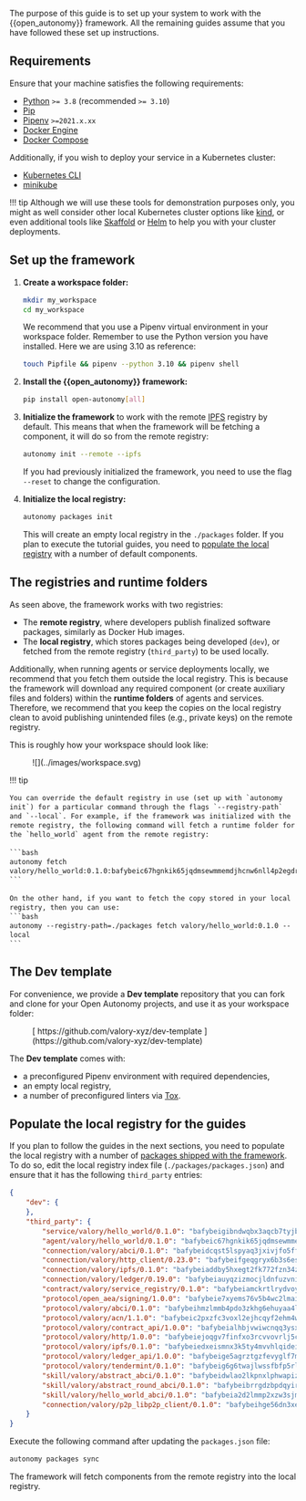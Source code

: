 The purpose of this guide is to set up your system to work with the {{open_autonomy}} framework. All the remaining guides assume that you have followed these set up instructions.

## Requirements

Ensure that your machine satisfies the following requirements:

- [Python](https://www.python.org/) `>= 3.8` (recommended `>= 3.10`)
- [Pip](https://pip.pypa.io/en/stable/installation/)
- [Pipenv](https://pipenv.pypa.io/en/latest/installation/) `>=2021.x.xx`
- [Docker Engine](https://docs.docker.com/engine/install/)
- [Docker Compose](https://docs.docker.com/compose/install/)

Additionally, if you wish to deploy your service in a Kubernetes cluster:

- [Kubernetes CLI](https://kubernetes.io/docs/tasks/tools/)
- [minikube](https://minikube.sigs.k8s.io/docs/)

!!! tip
	Although we will use these tools for demonstration purposes only, you might as well consider other local Kubernetes cluster options like [kind](https://kind.sigs.k8s.io/docs/user/quick-start/), or even additional tools like [Skaffold](https://skaffold.dev/) or [Helm](https://helm.sh/) to help you with your cluster deployments.

## Set up the framework

1. **Create a workspace folder:**

    ```bash
    mkdir my_workspace
    cd my_workspace
    ```

    We recommend that you use a Pipenv virtual environment in your workspace folder. Remember to use the Python version you have installed. Here we are using 3.10 as reference:

    ```bash
    touch Pipfile && pipenv --python 3.10 && pipenv shell
    ```

2. **Install the {{open_autonomy}} framework:**

    ```bash
    pip install open-autonomy[all]
    ```

3. **Initialize the framework** to work with the remote [IPFS](https://ipfs.io) registry by default. This means that when the framework will be fetching a component, it will do so from the remote registry:

    ```bash
    autonomy init --remote --ipfs
    ```

    If you had previously initialized the framework, you need to use the flag `--reset` to change the configuration.

4. **Initialize the local registry:**

    ```bash
    autonomy packages init
    ```

    This will create an empty local registry in the `./packages` folder. If you plan to execute the tutorial guides, you need to [populate the local registry](#populate-the-local-registry-for-the-guides) with a number of default components.

## The registries and runtime folders

As seen above, the framework works with two registries:

* The **remote registry**, where developers publish finalized software packages, similarly as Docker Hub images.
* The **local registry**, which stores packages being developed (`dev`), or fetched from the remote registry (`third_party`) to be used locally.

Additionally, when running agents or service deployments locally, we recommend that you fetch them outside the local registry. This is because the framework will download any required component (or create auxiliary files and folders) within the **runtime folders** of agents and services. Therefore, we recommend that you keep the copies on the local registry clean to avoid publishing unintended files (e.g., private keys) on the remote registry.

This is roughly how your workspace should look like:

<figure markdown>
![](../images/workspace.svg)
</figure>

!!! tip

    You can override the default registry in use (set up with `autonomy init`) for a particular command through the flags `--registry-path` and `--local`. For example, if the framework was initialized with the remote registry, the following command will fetch a runtime folder for the `hello_world` agent from the remote registry:

    ```bash
    autonomy fetch valory/hello_world:0.1.0:bafybeic67hgnkik65jqdmsewmmemdjhcnw6nll4p2egdrr3zr3lsl335oq
    ```

    On the other hand, if you want to fetch the copy stored in your local registry, then you can use:
    ```bash
    autonomy --registry-path=./packages fetch valory/hello_world:0.1.0 --local
    ```

## The Dev template

For convenience, we provide a **Dev template** repository that you can fork and clone for your Open Autonomy projects, and use it as your workspace folder:

<figure markdown>
[ https://github.com/valory-xyz/dev-template ](https://github.com/valory-xyz/dev-template)
</figure>

The **Dev template** comes with:

* a preconfigured Pipenv environment with required dependencies,
* an empty local registry,
* a number of preconfigured linters via [Tox](https://tox.wiki/en/latest/).

## Populate the local registry for the guides

If you plan to follow the guides in the next sections, you need to populate the local registry with a number of [packages shipped with the framework](../package_list.md). To do so, edit the local registry index file (`./packages/packages.json`) and ensure that it has the following `third_party` entries:

```json
{
    "dev": {
    },
    "third_party": {
        "service/valory/hello_world/0.1.0": "bafybeigibndwqbx3aqcb7tyjb3bmrhlh4mwh3csqjoya2j5qngfm4gsvq4",
        "agent/valory/hello_world/0.1.0": "bafybeic67hgnkik65jqdmsewmmemdjhcnw6nll4p2egdrr3zr3lsl335oq",
        "connection/valory/abci/0.1.0": "bafybeidcqst5lspyaq3jxivjfo5ff4zv3yrhskepzazc7lnpf3ic4feh64",
        "connection/valory/http_client/0.23.0": "bafybeifgeqgryx6b3s6eseyzyezygmeitcpt3tkor2eiycozoi6clgdrny",
        "connection/valory/ipfs/0.1.0": "bafybeiaddby5hxegt2fk772fzn34zpwndyfk45rc3jqtblhtr2tbzcicua",
        "connection/valory/ledger/0.19.0": "bafybeiauyqzizmocjldnfuzvnihrqubfqzn5u2hp6ue7v3ka5kj54kd3zm",
        "contract/valory/service_registry/0.1.0": "bafybeiamckrtlrydvoyelc6ldu5ke5uwrdxstzaeqstvg5r4uteriwmjka",
        "protocol/open_aea/signing/1.0.0": "bafybeie7xyems76v5b4wc2lmaidcujizpxfzjnnwdeokmhje53g7ym25ii",
        "protocol/valory/abci/0.1.0": "bafybeihmzlmmb4pdo3zkhg6ehuyaa4lhw7bfpclln2o2z7v3o6fcep26iu",
        "protocol/valory/acn/1.1.0": "bafybeic2pxzfc3voxl2ejhcqyf2ehm4wm5gxvgx7bliloiqi2uppmq6weu",
        "protocol/valory/contract_api/1.0.0": "bafybeialhbjvwiwcnqq3ysxcyemobcbie7xza66gaofcvla5njezkvhcka",
        "protocol/valory/http/1.0.0": "bafybeiejoqgv7finfxo3rcvvovrlj5ccrbgxodjq43uo26ylpowsa3llfe",
        "protocol/valory/ipfs/0.1.0": "bafybeiedxeismnx3k5ty4mvvhlqideixlhqmi5mtcki4lxqfa7uqh7p33u",
        "protocol/valory/ledger_api/1.0.0": "bafybeige5agrztgzfevyglf7mb4o7pzfttmq4f6zi765y4g2zvftbyowru",
        "protocol/valory/tendermint/0.1.0": "bafybeig6g6twajlwssfbfp5rlnu5mwzuu5kgak5cs4fich7rlkx6whesnu",
        "skill/valory/abstract_abci/0.1.0": "bafybeidwlao2lkpnxlphwapizip4cxemfy3iw4p2zpbjly4b26iukprpwe",
        "skill/valory/abstract_round_abci/0.1.0": "bafybeibrrgdzbpdqyirkfulg5bgkrdwlynezdheplm55xfhkrnlxgvluo4",
        "skill/valory/hello_world_abci/0.1.0": "bafybeia2d2lmmp2xzw3sjmrugdvj2jripaxwew7upuzxkdqbhrl5gctteq",
        "connection/valory/p2p_libp2p_client/0.1.0": "bafybeihge56dn3xep2dzomu7rtvbgo4uc2qqh7ljl3fubqdi2lq44gs5lq"
    }
}
```

Execute the following command after updating the `packages.json` file:

```bash
autonomy packages sync
```

The framework will fetch components from the remote registry into the local registry.
